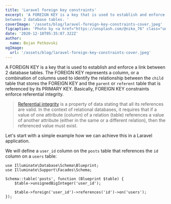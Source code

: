 ```yaml
---
title: 'Laravel foreign key constraints'
excerpt: 'A FOREIGN KEY is a key that is used to establish and enforce a link
between 2 database tables. '
coverImage: '/assets/blog/laravel-foreign-key-constraints-cover.jpeg'
figcaption: 'Photo by <a href="https://unsplash.com/@niko_76" class="underline" target="_blank" rel="noopener">Nicolae Valera</a> on <a href="https://unsplash.com/" class="underline" target="_blank" rel="noopener">Unsplash</a>'
date: '2020-12-18T05:35:07.322Z'
author:
  name: Bojan Petkovski
ogImage:
  url: '/assets/blog/laravel-foreign-key-constraints-cover.jpeg'
---
```


A FOREIGN KEY is a key that is used to establish and enforce a link
between 2 database tables. 
The FOREIGN KEY represents a column, or a combination of columns used
to identify the relationship between the `child` table that stores the
FOREIGN KEY and the `parent` or `referent` table that is referenced 
by its PRIMARY KEY. Basically, FOREIGN KEY constraints enforce referential integrity.

> <a href="https://en.wikipedia.org/wiki/Referential_integrity" target="_blank" rel="noopener">Referential integrity</a> 
> is a property of data stating that all its 
> references are valid. In the context of relational databases, 
> it requires that if a value of one attribute (column) of a 
> relation (table) references a value of another attribute 
> (either in the same or a different relation), then the referenced value must exist.

Let's start with a simple example how we can achieve this in a Laravel application.

We will define a `user_id` column on the `posts` table that references the `id` column on a `users` table:

```php[class="line-numbers"]
use Illuminate\Database\Schema\Blueprint;
use Illuminate\Support\Facades\Schema;

Schema::table('posts', function (Blueprint $table) {
    $table->unsignedBigInteger('user_id');

    $table->foreign('user_id')->references('id')->on('users');
});
```
